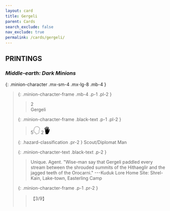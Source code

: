 ```yaml
---
layout: card
title: Gergeli
parent: Cards
search_exclude: false
nav_exclude: true
permalink: /cards/gergeli/
---
```


## PRINTINGS


### _Middle-earth: Dark Minions_

{: .minion-character .mx-sm-4 .mx-lg-8 .mb-4 }
> {: .minion-character-frame .mb-4 .p-1 .pl-2 }
> > <div class="hazard-mp">2</div>
> > <div class="card-name">Gergeli</div>
>
> {: .minion-character-frame .black-text .p-1 .pl-2 }
> > 5![](/assets/images/mind.svg) 2![](/assets/images/di.svg)
>
> {: .hazard-classification .pr-2 }
> Scout/Diplomat Man
>
> {: .minion-character-text .black-text .p-2 }
> > Unique. Agent.  "Wise-man say that Gergeli paddled every stream between the shrouded summits of the Hithaeglir and the jagged teeth of the Orocarni." ---Kuduk Lore  Home Site: Shrel-Kain, Lake-town, Easterling Camp  
>
> {: .minion-character-frame .p-1 .pr-2 }
> > <div class="card-shield">【3/9】</div>
> > <div class="card-corruption-white">&nbsp;</div>
